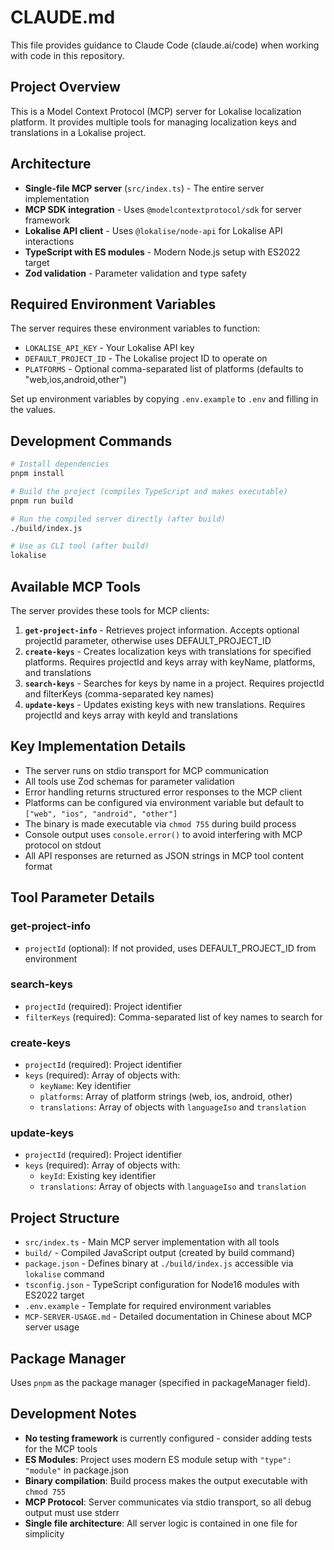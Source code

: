 # CLAUDE.md

This file provides guidance to Claude Code (claude.ai/code) when working with code in this repository.

## Project Overview

This is a Model Context Protocol (MCP) server for Lokalise localization platform. It provides multiple tools for managing localization keys and translations in a Lokalise project.

## Architecture

- **Single-file MCP server** (`src/index.ts`) - The entire server implementation
- **MCP SDK integration** - Uses `@modelcontextprotocol/sdk` for server framework
- **Lokalise API client** - Uses `@lokalise/node-api` for Lokalise API interactions  
- **TypeScript with ES modules** - Modern Node.js setup with ES2022 target
- **Zod validation** - Parameter validation and type safety

## Required Environment Variables

The server requires these environment variables to function:
- `LOKALISE_API_KEY` - Your Lokalise API key
- `DEFAULT_PROJECT_ID` - The Lokalise project ID to operate on
- `PLATFORMS` - Optional comma-separated list of platforms (defaults to "web,ios,android,other")

Set up environment variables by copying `.env.example` to `.env` and filling in the values.

## Development Commands

```bash
# Install dependencies
pnpm install

# Build the project (compiles TypeScript and makes executable)
pnpm run build

# Run the compiled server directly (after build)
./build/index.js

# Use as CLI tool (after build)
lokalise
```

## Available MCP Tools

The server provides these tools for MCP clients:

1. **`get-project-info`** - Retrieves project information. Accepts optional projectId parameter, otherwise uses DEFAULT_PROJECT_ID
2. **`create-keys`** - Creates localization keys with translations for specified platforms. Requires projectId and keys array with keyName, platforms, and translations
3. **`search-keys`** - Searches for keys by name in a project. Requires projectId and filterKeys (comma-separated key names)
4. **`update-keys`** - Updates existing keys with new translations. Requires projectId and keys array with keyId and translations

## Key Implementation Details

- The server runs on stdio transport for MCP communication
- All tools use Zod schemas for parameter validation
- Error handling returns structured error responses to the MCP client
- Platforms can be configured via environment variable but default to `["web", "ios", "android", "other"]`
- The binary is made executable via `chmod 755` during build process
- Console output uses `console.error()` to avoid interfering with MCP protocol on stdout
- All API responses are returned as JSON strings in MCP tool content format

## Tool Parameter Details

### get-project-info
- `projectId` (optional): If not provided, uses DEFAULT_PROJECT_ID from environment

### search-keys  
- `projectId` (required): Project identifier
- `filterKeys` (required): Comma-separated list of key names to search for

### create-keys
- `projectId` (required): Project identifier  
- `keys` (required): Array of objects with:
  - `keyName`: Key identifier
  - `platforms`: Array of platform strings (web, ios, android, other)
  - `translations`: Array of objects with `languageIso` and `translation`

### update-keys
- `projectId` (required): Project identifier
- `keys` (required): Array of objects with:
  - `keyId`: Existing key identifier
  - `translations`: Array of objects with `languageIso` and `translation`

## Project Structure

- `src/index.ts` - Main MCP server implementation with all tools
- `build/` - Compiled JavaScript output (created by build command)
- `package.json` - Defines binary at `./build/index.js` accessible via `lokalise` command
- `tsconfig.json` - TypeScript configuration for Node16 modules with ES2022 target
- `.env.example` - Template for required environment variables
- `MCP-SERVER-USAGE.md` - Detailed documentation in Chinese about MCP server usage

## Package Manager

Uses `pnpm` as the package manager (specified in packageManager field).

## Development Notes

- **No testing framework** is currently configured - consider adding tests for the MCP tools
- **ES Modules**: Project uses modern ES module setup with `"type": "module"` in package.json
- **Binary compilation**: Build process makes the output executable with `chmod 755`
- **MCP Protocol**: Server communicates via stdio transport, so all debug output must use stderr
- **Single file architecture**: All server logic is contained in one file for simplicity